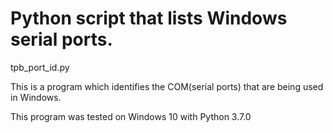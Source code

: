 # Python script that lists Windows serial ports.

tpb_port_id.py

This is a program which identifies the COM(serial ports) that are being used in Windows.

This program was tested on Windows 10 with Python 3.7.0
